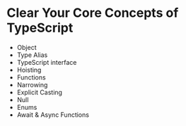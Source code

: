 # Clear Your Core Concepts of TypeScript 
- Object
- Type Alias
- TypeScript interface
- Hoisting
- Functions
- Narrowing
- Explicit Casting
- Null
- Enums
- Await & Async Functions
